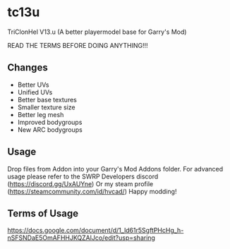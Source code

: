 # tc13u
TriClonHel V13.u (A better playermodel base for Garry's Mod)

READ THE TERMS BEFORE DOING ANYTHING!!!

## Changes
- Better UVs
- Unified UVs
- Better base textures
- Smaller texture size
- Better leg mesh
- Improved bodygroups
- New ARC bodygroups

## Usage
Drop files from Addon into your Garry's Mod Addons folder.
For advanced usage please refer to the SWRP Developers discord (https://discord.gg/UxAUYne)
Or my steam profile (https://steamcommunity.com/id/hvcad/)
Happy modding!

## Terms of Usage

https://docs.google.com/document/d/1_ld61r5SgftPHcHg_h-nSFSNDaE5OmAFHHJKQZAlJco/edit?usp=sharing
